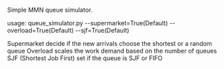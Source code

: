 Simple MMN queue simulator.

usage: queue_simulator.py --supermarket=True(Default) --overload=True(Default) --sjf=True(Default)

Supermarket decide if the new arrivals choose the shortest or a random queue
Overload scales the work demand based on the number of queues
SJF (Shortest Job First) set if the queue is SJF or FIFO